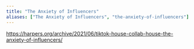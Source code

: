 ```yaml
---
title: "The Anxiety of Influencers"
aliases: ["The Anxiety of Influencers", "the-anxiety-of-influencers"]
---
```

https://harpers.org/archive/2021/06/tiktok-house-collab-house-the-anxiety-of-influencers/